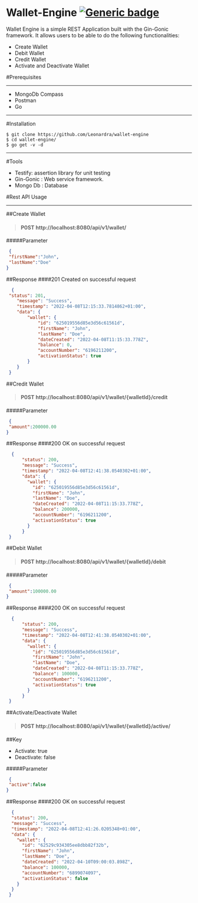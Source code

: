 ﻿# Wallet-Engine [![Generic badge](https://img.shields.io/badge/Language-Golang-<COLOR>.svg)](https://shields.io/)
Wallet Engine is a simple REST Application built with the Gin-Gonic framework. It allows users to be able to do the following functionalities:

* Create Wallet
* Debit Wallet
* Credit Wallet
* Activate and Deactivate Wallet

#Prerequisites
***
* MongoDb Compass
* Postman
* Go
***
#Installation
```shell
$ git clone https://github.com/Leonardra/wallet-engine
$ cd wallet-engine/
$ go get -v -d
```

***


#Tools
* Testify: assertion library for unit testing
* Gin-Gonic : Web service framework.
* Mongo Db : Database

#Rest API Usage
***

##Create Wallet
> #### P0ST http://localhost:8080/api/v1/wallet/

#####Parameter
 ```json
  {
  "firstName":"John",
  "lastName":"Doe"
 }
```

##Response
####201 Created on successful request

```json
  {
 "status": 201,
    "message": "Success",
    "timestamp": "2022-04-08T12:15:33.7814862+01:00",
    "data": {
        "wallet": {
            "id": "625019556d85e3d56c61561d",
            "firstName": "John",
            "lastName": "Doe",
            "dateCreated": "2022-04-08T11:15:33.778Z",
            "balance": 0,
            "accountNumber": "6196211200",
            "activationStatus": true
        }
    }
 }

```

##Credit Wallet
> #### P0ST http://localhost:8080/api/v1/wallet/{walletId}/credit

#####Parameter
 ```json
  {
  "amount":200000.00
 }
```

##Response
####200 OK on successful request

```json
  {
      "status": 200,
      "message": "Success",
      "timestamp": "2022-04-08T12:41:38.0540302+01:00",
      "data": {
        "wallet": {
          "id": "625019556d85e3d56c61561d",
          "firstName": "John",
          "lastName": "Doe",
          "dateCreated": "2022-04-08T11:15:33.778Z",
          "balance": 200000,
          "accountNumber": "6196211200",
          "activationStatus": true
        }
      }
 }
```

##Debit Wallet
> #### P0ST http://localhost:8080/api/v1/wallet/{walletId}/debit

#####Parameter
 ```json
  {
  "amount":100000.00
 }
```

##Response
####200 OK on successful request

```json
  {
      "status": 200,
      "message": "Success",
      "timestamp": "2022-04-08T12:41:38.0540302+01:00",
      "data": {
        "wallet": {
          "id": "625019556d85e3d56c61561d",
          "firstName": "John",
          "lastName": "Doe",
          "dateCreated": "2022-04-08T11:15:33.778Z",
          "balance": 100000,
          "accountNumber": "6196211200",
          "activationStatus": true
        }
      }
 }
```

##Activate/Deactivate Wallet
> #### P0ST http://localhost:8080/api/v1/wallet/{walletId}/active/


##Key
* Activate: true
* Deactivate: false

#####Parameter
 ```json
  {
  "active":false
 }
```

##Response
####200 OK on successful request

```json
  {
  "status": 200,
  "message": "Success",
  "timestamp": "2022-04-08T12:41:26.0205348+01:00",
  "data": {
    "wallet": {
      "id": "62529c934305ee8dbb82f32b",
      "firstName": "John",
      "lastName": "Doe",
      "dateCreated": "2022-04-10T09:00:03.898Z",
      "balance": 100000,
      "accountNumber": "6899074097",
      "activationStatus": false
    }
  }
 }
```

